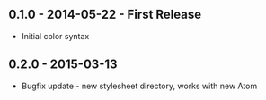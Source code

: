 ## 0.1.0 - 2014-05-22 - First Release
* Initial color syntax

## 0.2.0 - 2015-03-13
* Bugfix update - new stylesheet directory, works with new Atom
